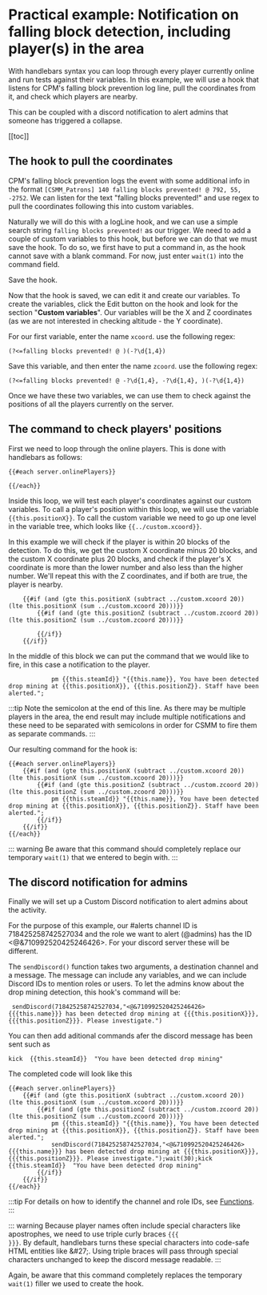 # Practical example: Notification on falling block detection, including player(s) in the area

With handlebars syntax you can loop through every player currently online and run tests against their variables. In this example, we will use a hook that listens for CPM's falling block prevention log line, pull the coordinates from it, and check which players are nearby.

This can be coupled with a discord notification to alert admins that someone has triggered a collapse.

[[toc]]

## The hook to pull the coordinates

CPM's falling block prevention logs the event with some additional info in the format `[CSMM_Patrons] 140 falling blocks prevented! @ 792, 55, -2752`. We can listen for the text "falling blocks prevented!" and use regex to pull the coordinates following this into custom variables.

Naturally we will do this with a logLine hook, and we can use a simple search string `falling blocks prevented!` as our trigger. We need to add a couple of custom variables to this hook, but before we can do that we must save the hook. To do so, we first have to put a command in, as the hook cannot save with a blank command. For now, just enter `wait(1)` into the command field.

Save the hook.

Now that the hook is saved, we can edit it and create our variables. To create the variables, click the Edit button on the hook and look for the section "**Custom variables**". Our variables will be the X and Z coordinates (as we are not interested in checking altitude - the Y coordinate).

For our first variable, enter the name `xcoord`. use the following regex:

```
(?<=falling blocks prevented! @ )(-?\d{1,4})
```

Save this variable, and then enter the name `zcoord`. use the following regex:

```
(?<=falling blocks prevented! @ -?\d{1,4}, -?\d{1,4}, )(-?\d{1,4})
```

Once we have these two variables, we can use them to check against the positions of all the players currently on the server.

## The command to check players' positions

First we need to loop through the online players. This is done with handlebars as follows:

```
{{#each server.onlinePlayers}}

{{/each}}
```

Inside this loop, we will test each player's coordinates against our custom variables. To call a player's position within this loop, we will use the variable <code v-pre>{{this.positionX}}</code>. To call the custom variable we need to go up one level in the variable tree, which looks like <code v-pre>{{../custom.xcoord}}</code>.

In this example we will check if the player is within 20 blocks of the detection. To do this, we get the custom X coordinate minus 20 blocks, and the custom X coordinate plus 20 blocks, and check if the player's X coordinate is more than the lower number and also less than the higher number. We'll repeat this with the Z coordinates, and if both are true, the player is nearby.

```
    {{#if (and (gte this.positionX (subtract ../custom.xcoord 20)) (lte this.positionX (sum ../custom.xcoord 20)))}}
        {{#if (and (gte this.positionZ (subtract ../custom.zcoord 20)) (lte this.positionZ (sum ../custom.zcoord 20)))}}
        
        {{/if}}
    {{/if}}
```

In the middle of this block we can put the command that we would like to fire, in this case a notification to the player.

```
            pm {{this.steamId}} "{{this.name}}, You have been detected drop mining at {{this.positionX}}, {{this.positionZ}}. Staff have been alerted.";
```

:::tip
Note the semicolon at the end of this line. As there may be multiple players in the area, the end result may include multiple notifications and these need to be separated with semicolons in order for CSMM to fire them as separate commands.
:::

Our resulting command for the hook is:

```
{{#each server.onlinePlayers}}
    {{#if (and (gte this.positionX (subtract ../custom.xcoord 20)) (lte this.positionX (sum ../custom.xcoord 20)))}}
        {{#if (and (gte this.positionZ (subtract ../custom.zcoord 20)) (lte this.positionZ (sum ../custom.zcoord 20)))}}
            pm {{this.steamId}} "{{this.name}}, You have been detected drop mining at {{this.positionX}}, {{this.positionZ}}. Staff have been alerted.";
        {{/if}}
    {{/if}}
{{/each}}
```
::: warning
Be aware that this command should completely replace our temporary `wait(1)` that we entered to begin with.
:::

## The discord notification for admins

Finally we will set up a Custom Discord notification to alert admins about the activity.

For the purpose of this example, our #alerts channel ID is 718425258742527034 and the role we want to alert (@admins) has the ID <@&710992520425246426>. For your discord server these will be different.

The `sendDiscord()` function takes two arguments, a destination channel and a message. The message can include any variables, and we can include Discord IDs to mention roles or users. To let the admins know about the drop mining detection, this hook's command will be:

```
 sendDiscord(718425258742527034,"<@&710992520425246426> {{{this.name}}} has been detected drop mining at {{{this.positionX}}}, {{{this.positionZ}}}. Please investigate.")

```
 
You can then add aditional commands afer the discord message has been sent such as
```
kick  {{this.steamId}}  "You have been detected drop mining"
```

The completed code will look like this

```
{{#each server.onlinePlayers}}
    {{#if (and (gte this.positionX (subtract ../custom.xcoord 20)) (lte this.positionX (sum ../custom.xcoord 20)))}}
        {{#if (and (gte this.positionZ (subtract ../custom.zcoord 20)) (lte this.positionZ (sum ../custom.zcoord 20)))}}
            pm {{this.steamId}} "{{this.name}}, You have been detected drop mining at {{this.positionX}}, {{this.positionZ}}. Staff have been alerted.";
            sendDiscord(718425258742527034,"<@&710992520425246426> {{{this.name}}} has been detected drop mining at {{{this.positionX}}}, {{{this.positionZ}}}. Please investigate.");wait(30);kick  {{this.steamId}}  "You have been detected drop mining"
        {{/if}}
    {{/if}}
{{/each}}
```

:::tip
For details on how to identify the channel and role IDs, see [Functions](/en/CSMM/functions.html). 
:::



::: warning
Because player names often include special characters like apostrophes, we need to use triple curly braces <code v-pre>{{{ }}}</code>. By default, handlebars turns these special characters into code-safe HTML entities like \&\#27;. Using triple braces will pass through special characters unchanged to keep the discord message readable.
:::

Again, be aware that this command completely replaces the temporary `wait(1)` filler we used to create the hook.
